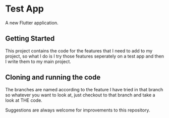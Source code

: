# Test App

A new Flutter application.

## Getting Started

This project contains the code for the features that I need to add to my project, so what I do is I try those features seperately on a test app and then I write them to my main project.

## Cloning and running the code
The branches are named according to the feature I have tried in that branch so whatever you want to look at, just checkout to that branch and take a look at THE code.

Suggestions are always welcome for improvements to this repository.
